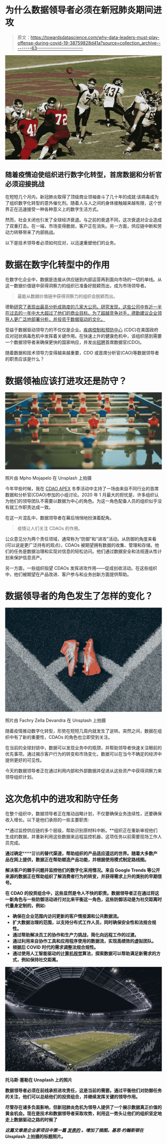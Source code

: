 # 为什么数据领导者必须在新冠肺炎期间进攻

> 原文：<https://towardsdatascience.com/why-data-leaders-must-play-offense-during-covid-19-38759828d41a?source=collection_archive---------63----------------------->

![](img/0845a36ea924bdb584a930d35512e8c5.png)

## 随着疫情迫使组织进行数字化转型，首席数据和分析官必须迎接挑战

在短短几个月内，新冠肺炎取得了顶级商业领袖奋斗了几十年的成就:该病毒成为了组织数字化转型的意外催化剂。随着人与人之间的身体接触越来越有限，这个世界正在迅速接受一种各种意义上的数字生活方式。

然而，社会关闭也引发了全球经济衰退。与之前的衰退不同，这次衰退对企业造成了双重打击。在一端，市场变得脆弱，客户正在消失。另一方面，供应链中断和劳动力转移带来了内部挑战。

以下是技术领导者必须如何应对，以迅速重塑他们的业务。

# 数据在数字化转型中的作用

在数字化企业中，数据是连接从供应链到内部运营再到面向市场的一切的单线。从这一数据价值链中获得洞察力的组织已准备好脱颖而出，成为市场领导者。

> 最能从数据价值链中获得洞察力的组织会脱颖而出。

德勤[研究了表现出最高分析成熟度的几家大公司。研究发现，这些公司中有近一半在过去的一年中大大超过了他们的商业目标。为了超越竞争对手，德勤建议企业领导人更广泛地部署分析，并投资于数据驱动的文化。](https://www2.deloitte.com/us/en/pages/about-deloitte/articles/press-releases/deloitte-survey-analytics-and-ai-driven-enterprises-thrive.html)

受益于数据驱动领导力的不仅仅是企业。[疾病控制和预防中心](https://enterprisersproject.com/www.cdc.gov) (CDC)在美国政府应对冠状病毒危机中发挥着关键作用。在快速上升的健康危机中，该组织感到需要一个数据领导者来确保更快的国家响应，并发出[招聘](https://www.nextgov.com/analytics-data/2020/04/during-pandemic-cdc-aims-hire-chief-data-officer/164330/)首席数据官(CDO)。

随着数据和技术领导力变得越来越重要，CDO 或首席分析官(CAO)等数据领导者的职责应该是什么？

# 数据领袖应该打进攻还是防守？

![](img/dedea0d47fecf41357cc8d3ec24dd01c.png)

照片由 Mpho Mojapelo 在 Unsplash 上拍摄

今年早些时候，我在 [CDAO APEX](https://cdao-apex-winter.coriniumintelligence.com/) 冬季活动中主持了一场由来自不同行业的首席数据和分析官(CDAO)参加的小组讨论。2020 年 1 月最大的担忧是，许多组织认为他们的领导团队不需要以数据为中心的角色。为这一角色配备人员的组织似乎没有就工作职责达成一致。

在这一片混乱中，数据领导者在幕后悄悄地扮演着配角。

> 疫情让人们关注 CDAOs 的作用。

公众意见分为两个责任领域，通常称为“防御”和“进攻”活动。从防御的角度来看(可以说是更广泛持有的观点)，CDAOs 被期望拥有数据的收集、管理和存储。他们的任务是数据治理和实现对信息的轻松访问。他们通过数据安全和法规遵从性计划来保护信息资产。

另一方面，一些组织指望 CDAOs 发挥进攻作用——促成创收活动。在这些组织中，他们被期望在产品改进、客户参与和业务创新方面提供帮助。

# 数据领导者的角色发生了怎样的变化？

![](img/518c1e660e8eee9140a9be6ee0bc7b40.png)

照片由 Fachry Zella Devandra 在 Unsplash 上拍摄

随着疫情推动数字化转型，形势在短短几周内就发生了逆转。突然之间，数据在组织中有了新的重要性，CDAOs 的角色也立即受到关注。

在当前的全球封锁中，数据可以发现业务中的瓶颈，并帮助领导者快速关注眼前的优先事项。通过揭示客户行为的转变和市场变化，数据可以在当今不确定的经济中提供更好的可见性。

今天的数据领导者正在通过利用内部和外部数据并促进从这些资产中获得洞察力来领导组织计划。

# 这次危机中的进攻和防守任务

在整个组织中，数据领导者正在推动战略计划，不仅要确保业务连续性，还要确保收入增长。以下是他们承担的一些主要职责:

**通过监控供应链的多个层级，帮助识别原材料中断。**组织正在重新审视他们生成的数据，并重新利用这些数据来远程监控机器，这项任务以前需要现场工作人员完成。

**通过确定**[](https://blog.hubspot.com/marketing/how-companies-are-pivoting-due-to-covid-19)****营销**的替代渠道，帮助组织的产品适应遥远的世界。随着大多数产品在网上提供，数据正在帮助塑造产品功能，并根据使用模式制定路线图。**

****解决客户的棘手问题并监控他们的数字化采用情况。来自 Google Trends 等公开来源的数据正在帮助组织了解消费者行为的转变，并获得需求上升的类别的早期信号。****

**在 CDAO 的投资组合中，这些显然是令人不快的职责。数据领导者正在通过将这一新角色与一些防御活动进行对比来平衡这一角色，这些防御活动是为社交距离时代量身定制的，例如:**

*   **确保在企业范围内访问更新的客户情报源和公共数据流。**
*   **扩大数据治理的范围，以支持分布式工作人员，同时确保安全性和法规合规性。**
*   **通过帮助解决员工的协作和生产力挑战，简化向远程工作的过渡。**
*   **通过利用来自协作工具和应用程序使用的数据流，实现高绩效的虚拟团队。**
*   **根据后 COVID 时代的需求调整法规合规性。**
*   **通过使用人工智能驱动的[计算机视觉](https://landing.ai/landing-ai-creates-an-ai-tool-to-help-customers-monitor-social-distancing-in-the-workplace/)算法，探索数据可以帮助满足新需求的方式，例如保持社交距离。**

**![](img/71176306f98d40534eb1776e1fd19504.png)**

**托马斯·塞勒在 Unsplash 上的照片**

**数据领导者必须在前线承担进攻责任，这是当前的需要。通过平衡他们对防御任务的关注，他们可以总结他们的投资组合，并继续发挥关键的领导作用。**

**尽管存在诸多负面影响，但新冠肺炎危机为领导人提供了一个展示数据真正价值的黄金机会。现在是技术和数据领导者采取攻势，利用这一势头让他们的组织坚定地走上数据驱动之路的时候了**

***这篇文章是企业家项目中第一篇* [*发表的*](https://enterprisersproject.com/article/2020/5/digital-transformation-why-data-leaders-must-play-offense) *。增加了插图。基思·约翰斯顿在 Unsplash* 上拍摄的标题照片。**